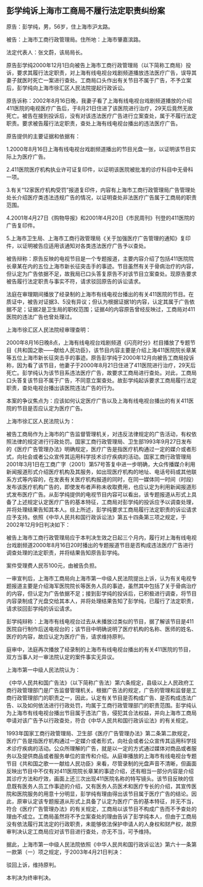 ## 彭学纯诉上海市工商局不履行法定职责纠纷案

原告：彭学纯，男，56岁，住上海市沪太路。

被告：上海市工商行政管理局。住所地：上海市肇嘉滨路。

法定代表人：张文蔚，该局局长。

原告彭学纯2000年12月1日向被告上海市工商行政管理局（以下简称工商局）投诉，要求其履行法定职责，对上海有线电视台戏剧频道播放违法医疗广告，误导其妻子就医时死亡一案进行查处。工商局口头作出有关节目不属于广告，不予立案后，彭学纯向上海市徐汇区人民法院提起行政诉讼。

原告诉称：2002年8月16日晚，我妻子看了上海有线电视台戏剧频道播放的介绍411医院的电视医疗广告后，于8月21日住进了该医院进行治疗，29天后竟然无故死亡。被告在接到投诉后，没有对该违法医疗广告进行立案查处，属于不履行法定职责。要求被告履行法定职责，查处上海有线电视台播出的违法医疗广告。

原告提供的主要证据和依据有：

1.2000年8月16日上海有线电视台戏剧频道播出的节目光盘一张，以证明该节目实际上为医疗广告。

2.411医院医疗机构执业许可证复印件，以证明该医院被批准的诊疗科目中无骨科一项。

3.有关“12家医疗机构受罚”报道复印件，内容有上海市工商行政管理局广告管理处处长介绍医疗类违法违规广告的情况，以证明查处非法医疗广告属于工商局的职责范围。

4.2001年4月27日《购物导报》和2001年4月20日《市民周刊》刊登的411医院的广告复印件。

5.上海市卫生局、上海市工商行政管理局《关于加强医疗广告管理的通知》复印件，以证明被告应适用该通知对各类违法医疗广告予以查处。

被告辩称：原告反映的电视节目是一个专题报道，主要内容介绍了包括411医院院长章某在内的五位上海市新长征突击手的事迹。节目虽然有关于骨病治疗的内容，但认定为广告依据不足，故我局已口头答复原告不对该节目立案查处。现原告要求被告履行法定职责与事实不符，请求驳回原告的诉讼请求。

法庭在审理期间播放了经录制的上海市有线电视台播出的有关411医院的节目。在质证中，被告对证据3、5没有异议；但认为根据证据1的内容，认定其属于广告依据不足；证据2是卫生局的职权范围；证据4的内容原告曾经反映过，工商局对411医院的违法广告也曾处理过。

上海市徐汇区人民法院经审理查明：

2000年8月16日晚8点，上海有线电视台戏剧频道《闪亮时分》栏目播放了专题节目《共和国之歌——献给人民功臣》，该节目内容主要是介绍上海411医院院长章某等五位上海市新长征突击手的事迹。原告彭学纯于2000年12月向被告工商局投诉称，因为看了该节目，他妻子于2000年8月21日住进了411医院进行治疗，29天后死亡。彭学纯认为该节目系违法医疗广告，故要求工商局进行查处。对此，工商局口头答复该节目不属于广告，不同意立案查处。故彭学纯起诉要求工商局履行法定职责，查处电视台播出该医院违法广告的行为。

本案的争议焦点为：应该如何认定医疗广告以及上海有线电视台播出的有关411医院的节目是否应认定为医疗广告。

上海市徐汇区人民法院认为：

被告工商局作为上海市的广告监督管理机关，对违反法律规定的广告活动，有权依照法律的规定进行行政处罚。国家工商行政管理局、卫生部1993年9月27日发布的《医疗广告管理办法》明确规定，医疗广告是指医疗机构通过一定的媒介或者形式，向社会或者公众宣传其运用科学技术诊疗疾病的活动。国家工商行政管理局2001年3月1日在工商广字（2001）第57号答复中进一步明确，大众传播媒介利用新闻报道形式介绍医疗机构及其服务，如出现医疗机构的地址、电话号码或其他联系方式等内容的，在发表有关医疗机构报道的同时，在同一媒体同一时间（时段）发布该医疗机构广告的，即使发布者声称未收取费用，也应认定为利用新闻报道形式发布医疗广告。从彭学纯提供的电视节目内容可以看出，该专题报道从形式上具备了上述规定认定医疗广告的基本特征，工商局对彭学纯的投诉应予以调查处理，并将处理结果告知其本人。综上所述，彭学纯要求工商局履行法定职责的诉讼请求应予支持。依照《中华人民共和国行政诉讼法》第五十四条第三项之规定，于2002年12月9日判决如下：

被告上海市工商行政管理局应于本判决生效之日起三个月内，履行对上海有线电视台戏剧频道2000年8月16日20时播出的专题报道节目是否构成违法医疗广告进行调查处理的法定职责，并将结果告知原告彭学纯。

案件受理费人民币100元，由被告负担。

一审宣判后，上海市工商局向上海市第一中级人民法院提出上诉，认为有关电视专题报道主要是介绍海军医院院长等医务人员的事迹，虽然其中包括了关于骨病治疗的内容，但认定为广告依据不足；接到彭学纯的投诉后，已积极进行调查，将节目内容录制成了光盘交给其本人，并将处理结果告知了彭学纯，已履行了法定职责，请求驳回彭学纯的诉讼请求。

彭学纯辩称：上海市有线电视台过去从未播放过类似的节目，据了解该节目是411医院自行制作后送电视台的；该节目中明确说明了医疗机构的名称、医师的姓名、医疗的内容，故应认定为医疗广告，请求维持原判。

庭审中，法庭再次播放了经录制的上海市有线电视台播出的有关411医院的节目，双方当事人对一审法院认定的案件事实无异议。

上海市第一中级人民法院认为：

《中华人民共和国广告法》（以下简称广告法）第六条规定，县级以上人民政府工商行政管理部门是广告监督管理机关。根据广告法的规定，广告的管理和监督是工商行政管理部门的职责之一，因此，认定有关节目是否构成广告、是否构成违法广告、以及如何依法进行行政处罚，均属于工商行政管理部门的职责范围。彭学纯认为上海市有线电视台播出节目属于违法广告，侵犯其合法权益，并向上海市工商局申请对该广告予以行政查处，符合《中华人民共和国行政诉讼法》的有关规定。

1993年国家工商行政管理局、卫生部《医疗广告管理办法》第二条第二款规定，医疗广告是指医疗机构通过一定媒介或者形式，向社会或者公众宣传其运用科学技术诊疗疾病的活动。公众所理解的广告，就是以一定的方式通过媒体对商品或者服务以及提供商品或者服务单位的宣传和介绍。从庭审播放的上海市有线电视台专题节目《共和国之歌一一献给人民功臣》来看，尽管录制的光盘声音不清晰，但画面反映出节目中不仅有对411医院院长章某的事迹介绍，还有相当一部分内容是介绍其诊疗方法和疗效，画面上还三次出现411医院名称的特写镜头。该节目反映的信息既有医务人员工作事迹的介绍，又有医务人员医术和医疗专长的介绍，其宣传医院和医院服务的用意十分明显，彭学纯有理由得出该节目属于医疗广告的结论。因此，原审认定该专题报道从形式上具备了认定为医疗广告的基本特征，并无不当，符合《医疗广告管理办法》的有关规定，工商局以该节目不构成广告而不予查处的理由不成立。工商局虽然将不予立案查处的理由告诉了彭学纯本人，但由于工商局没有依法履行其法定的行政职责，未能够依法保护申请人的人身权和财产权，故原审判决认定工商局应对该节目进行查处，亦无不当，可予维持。

据此，上海市第一中级人民法院依照《中华人民共和国行政诉讼法》第六十一条第一款第（一）项之规定，于2003年4月21日判决：

驳回上诉，维持原判。

本判决为终审判决。

